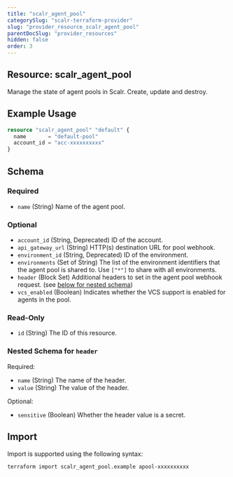 ```yaml
---
title: "scalr_agent_pool"
categorySlug: "scalr-terraform-provider"
slug: "provider_resource_scalr_agent_pool"
parentDocSlug: "provider_resources"
hidden: false
order: 3
---
```

## Resource: scalr_agent_pool

Manage the state of agent pools in Scalr. Create, update and destroy.

## Example Usage

```terraform
resource "scalr_agent_pool" "default" {
  name       = "default-pool"
  account_id = "acc-xxxxxxxxxx"
}
```

<!-- schema generated by tfplugindocs -->
## Schema

### Required

- `name` (String) Name of the agent pool.

### Optional

- `account_id` (String, Deprecated) ID of the account.
- `api_gateway_url` (String) HTTP(s) destination URL for pool webhook.
- `environment_id` (String, Deprecated) ID of the environment.
- `environments` (Set of String) The list of the environment identifiers that the agent pool is shared to. Use `["*"]` to share with all environments.
- `header` (Block Set) Additional headers to set in the agent pool webhook request. (see [below for nested schema](#nestedblock--header))
- `vcs_enabled` (Boolean) Indicates whether the VCS support is enabled for agents in the pool.

### Read-Only

- `id` (String) The ID of this resource.

<a id="nestedblock--header"></a>
### Nested Schema for `header`

Required:

- `name` (String) The name of the header.
- `value` (String) The value of the header.

Optional:

- `sensitive` (Boolean) Whether the header value is a secret.

## Import

Import is supported using the following syntax:

```shell
terraform import scalr_agent_pool.example apool-xxxxxxxxxx
```
